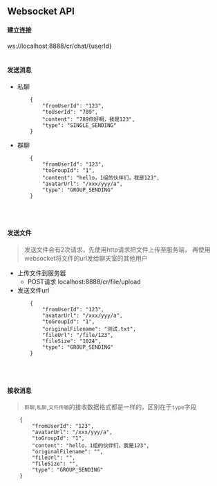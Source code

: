 ## Websocket API
#### 建立连接
ws://localhost:8888/cr/chat/{userId}
<br><br>

#### 发送消息
- 私聊
    ```
        {
            "fromUserId": "123",
            "toUserId": "789",
            "content": "789你好啊，我是123",
            "type": "SINGLE_SENDING"
        }
    ```
- 群聊
    ```
        {
            "fromUserId": "123",
            "toGroupId": "1",
            "content": "hello，1组的伙伴们，我是123",
            "avatarUrl": "/xxx/yyy/a",
            "type": "GROUP_SENDING"
        }
    ```
<br><br>

#### 发送文件
> 发送文件会有2次请求，先使用http请求把文件上传至服务端，
再使用websocket将文件的url发给聊天室的其他用户
- 上传文件到服务器
    - POST请求 localhost:8888/cr/file/upload
- 发送文件url
    ```
        {
            "fromUserId": "123",
            "avatarUrl": "/xxx/yyy/a",
            "toGroupId": "1",
            "originalFilename": "测试.txt",
            "fileUrl": "/file/123",
            "fileSize": "1024",
            "type": "GROUP_SENDING"
        }
    ```
<br><br>

#### 接收消息
> `群聊`,`私聊`,`文件传输`的接收数据格式都是一样的，区别在于`type`字段

```
    {
        "fromUserId": "123",
        "avatarUrl": "/xxx/yyy/a",
        "toGroupId": "1",
        "content": "hello，1组的伙伴们，我是123",
        "originalFilename": "",
        "fileUrl": "",
        "fileSize": "",
        "type": "GROUP_SENDING"
    }
```